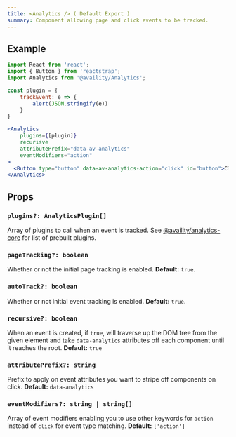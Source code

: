 ```yaml
---
title: <Analytics /> ( Default Export )
summary: Component allowing page and click events to be tracked.
---
```


## Example

```jsx
import React from 'react';
import { Button } from 'reactstrap';
import Analytics from '@availity/Analytics';

const plugin = {
    trackEvent: e => {
        alert(JSON.stringify(e))
    }
}

<Analytics
    plugins={[plugin]}
    recurisve
    attributePrefix="data-av-analytics"
    eventModifiers="action"
>
  <Button type="button" data-av-analytics-action="click" id="button">Click Me</Button>
</Analytics>
```

## Props

### `plugins?: AnalyticsPlugin[]`

Array of plugins to call when an event is tracked. See [@availity/analytics-core](/sdk-js/features/analytics/) for list of prebuilt plugins.

### `pageTracking?: boolean`

Whether or not the initial page tracking is enabled. **Default:** `true`.

### `autoTrack?: boolean`

Whether or not initial event tracking is enabled. **Default:** `true`.

### `recursive?: boolean`

When an event is created, if `true`, will traverse up the DOM tree from the given element and take `data-analytics` attributes off each component until it reaches the root. **Default:** `true`

### `attributePrefix?: string`

Prefix to apply on event attributes you want to stripe off components on click. **Default:** `data-analytics`

### `eventModifiers?: string | string[]`

Array of event modifiers enabling you to use other keywords for `action` instead of `click` for event type matching. **Default:** `['action']`